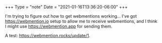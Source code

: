 +++
Type = "note"
Date = "2021-01-16T13:36:20-06:00"
+++

I'm trying to figure out how to get webmentions working… I've got <https://webmention.io> setup to allow me to receive webmentions, and I think I might use <https://webmention.app> for sending them.

A test: <https://webmention.rocks/update/1>.